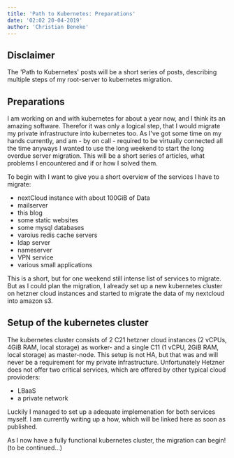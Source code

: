 ```yaml
---
title: 'Path to Kubernetes: Preparations'
date: '02:02 20-04-2019'
author: 'Christian Beneke'
---
```


## Disclaimer
The 'Path to Kubernetes' posts will be a short series of posts, describing multiple steps of my root-server to kubernetes migration.

## Preparations

I am working on and with kubernetes for about a year now, and I think its an amazing software. Therefor it was only a logical step, that I would migrate my private infrastructure into kubernetes too.
As I've got some time on my hands currently, and am - by on call - required to be virtually connected all the time anyways I wanted to use the long weekend to start the long overdue server migration. This will be a short series of articles, what problems I encountered and if or how I solved them.

To begin with I want to give you a short overview of the services I have to migrate:

* nextCloud instance with about 100GiB of Data
* mailserver
* this blog
* some static websites
* some mysql databases
* varoius redis cache servers
* ldap server
* nameserver
* VPN service
* various small applications

This is a short, but for one weekend still intense list of services to migrate. But as I could plan the migration, I already set up a new kubernetes cluster on hetzner cloud instances and started to migrate the data of my nextcloud into amazon s3.

## Setup of the kubernetes cluster
The kubernetes cluster consists of 2 C21 hetzner cloud instances (2 vCPUs, 4GiB RAM, local storage) as worker- and a single C11 (1 vCPU, 2GiB RAM, local storage) as master-node. This setup is not HA, but that was and will never be a requirement for my private infrastructure. Unfortunately Hetzner does not offer two critical services, which are offered by other typical cloud provioders:

* LBaaS
* a private network

Luckily I managed to set up a adequate implemenation for both services myself. I am currently writing up a how, which will be linked here as soon as published.

As I now have a fully functional kubernetes cluster, the migration can begin! (to be continued...)